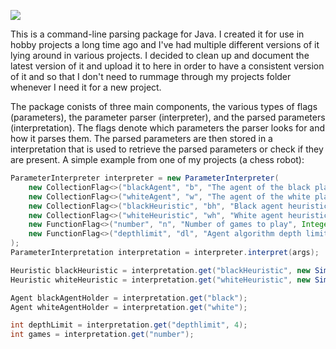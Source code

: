 ![](https://github.com/weol/parameters/workflows/Maven%20Deployment/badge.svg)

This is a command-line parsing package for Java. I created it for use in hobby projects a long time ago and I've had multiple different versions of it lying around in various projects. I decided to clean up and document the latest version of it and upload it to here in order to have a consistent version of it and so that I don't need to rummage through my projects folder whenever I need it for a new project.


The package conists of three main components, the various types of flags (parameters), the parameter parser (interpreter), and the parsed parameters (interpretation). The flags denote which parameters the parser looks for and how it parses them. The parsed parameters are then stored in a interpretation that is used to retrieve the parsed parameters or check if they are present. A simple example from one of my projects (a chess robot):
```java
ParameterInterpreter interpreter = new ParameterInterpreter(
    new CollectionFlag<>("blackAgent", "b", "The agent of the black player", agentList, true),
    new CollectionFlag<>("whiteAgent", "w", "The agent of the white player", agentList, true),
    new CollectionFlag<>("blackHeuristic", "bh", "Black agent heuristic", heuristicList),
    new CollectionFlag<>("whiteHeuristic", "wh", "White agent heuristic", heuristicList),
    new FunctionFlag<>("number", "n", "Number of games to play", Integer::parseInt, true),
    new FunctionFlag<>("depthlimit", "dl", "Agent algorithm depth limit", Integer::parseInt)
);
ParameterInterpretation interpretation = interpreter.interpret(args);

Heuristic blackHeuristic = interpretation.get("blackHeuristic", new SimpleHeuristic());
Heuristic whiteHeuristic = interpretation.get("whiteHeuristic", new SimpleHeuristic());

Agent blackAgentHolder = interpretation.get("black");
Agent whiteAgentHolder = interpretation.get("white");

int depthLimit = interpretation.get("depthlimit", 4);
int games = interpretation.get("number");
```
